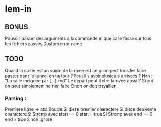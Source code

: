 # lem-in

## BONUS
Pouvoir passer des arguments a la commande et que ca le fasse sur tous les fichiers passes
Custom error name

## TODO
Quand la sortie est un voisin de larrivee est ce quon peut tous les faire passer dans le tunnel en un tour ?
Peut il y avoir plusieurs arrivees ? Non : "La salle indiquee par [...] end"
Le depart peut il etre larrivee aussi ?
 Si oui on peut simplement ne rien faire
 Sinon on doit travailler
### Parsing :
Premiere ligne -> atoi
Boucle
 Si dieze premier charactere
  Si dieze deuxieme charactere
   Si Strcmp avec start == 0
    start = true
   Si Strcmp avec end == 0
    end = true
  Sinon
   Ignore
 
